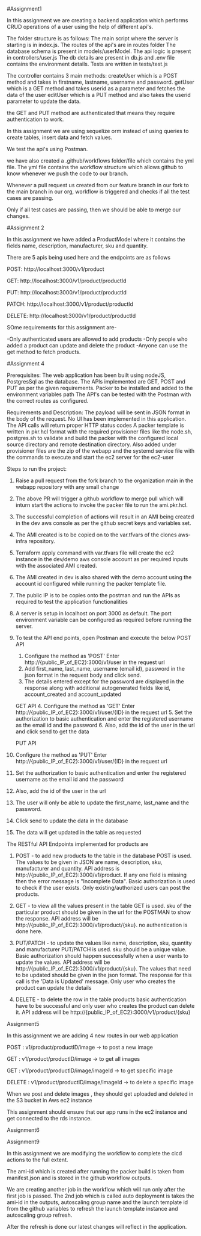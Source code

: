 #Assignment1

In this assignment we are creating a backend application which performs CRUD operations of a user using the help of
different api's.


The folder structure is as follows:
The main script where the server is starting is in index.js.
The routes of the api's are in routes folder
The database schema is present in models/userModel.
The api logic is present in controllers/user.js
The db details are present in db.js and .env file contains the environment details.
Tests are written in tests/test.js

The controller contains 3 main methods:
createUser which is a POST method and takes in firstname, lastname, username and password.
getUser which is a GET method and takes userid as a parameter and fetches the data of the user
editUser which is a PUT method and also takes the userid parameter to update the data.

the GET and PUT method are authenticated that means they require authentication to work.

In this assignment we are using sequelize orm instead of using queries to create tables, insert data and fetch values.

We test the api's using Postman.

we have also created a .github/workflows folder/file which contains the yml file. The yml file contains the workflow structure which allows github to know whenever we push the code to our branch.

Whenever a pull request us created from our feature branch in our fork to the main branch in our org, workflow is triggered and checks if all the test cases are passing.

Only if all test cases are passing, then we should be able to merge our changes.

#Assignment 2

In this assignment we have added a ProductModel where it contains the fields name, description, manufacturer, sku and quantity.

There are 5 apis being used here and the endpoints are as follows

POST: http://localhost:3000/v1/product

GET: http://localhost:3000/v1/product/productId

PUT: http://localhost:3000/v1/product/productId

PATCH: http://localhost:3000/v1/product/productId

DELETE: http://localhost:3000/v1/product/productId

SOme requirements for this assignment are-

-Only authenticated users are allowed to add products
-Only people who added a product can update and delete the product
-Anyone can use the get method to fetch products.

#Assignment 4

Prerequisites: The web application has been built using nodeJS, PostgresSql as the database. The APIs implemented are GET, POST and PUT as per the given requirements.
Packer to be installed and added to the environment variables path
The API's can be tested with the Postman with the correct routes as configured.

Requirements and Description: The payload will be sent in JSON format in the body of the request. No UI has been implemented in this application.
The API calls will return proper HTTP status codes
A packer template is written in pkr.hcl format with the required provisioner files like the node.sh, postgres.sh to validate and build the packer with the configured local source directory and remote destination directory. Also added under provisioner files are the zip of the webapp and the systemd service file with the commands to execute and start the ec2 server for the ec2-user


Steps to run the project:

1. Raise a pull request from the fork branch to the organization main in the webapp repository with any small change
2. The above PR will trigger a github workflow to merge pull which will inturn start the actions to invoke the packer file to run the ami.pkr.hcl.
3. The successful completion of actions will result in an AMI being created in the dev aws console as per the github secret keys and variables set.
4. The AMI created is to be copied on to the var.tfvars of the clones aws-infra repository.
5. Terraform apply command with var.tfvars file will create the ec2 instance in the dev/demo aws console account as per required inputs with the associated AMI created.
6. The AMI created in dev is also shared with the demo account using the account id configured while running the packer template file.
7. The public IP is to be copies onto the postman and run the APIs as required to test the application functionalities
8. A server is setup in localhost on port 3000 as default. The port environment variable can be configured as required before running the server.
9. To test the API end points, open Postman and execute the below 
    POST API
   1. Configure the method as 'POST' Enter http://{public_IP_of_EC2}:3000/v1/user in the request url
   2. Add first_name, last_name, username (email id), password in the json format in the request body and click send.
   3. The details entered except for the password are displayed in the response along with additional autogenerated fields like id, account_created and account_updated

    GET API
   4. Configure the method as 'GET' Enter http://{public_IP_of_EC2}:3000/v1/user/{ID} in the request url
   5. Set the authorization to basic authentication and enter the registered username as the email id and the password
   6. Also, add the id of the user in the url and click send to get the data

    PUT API
  1. Configure the method as 'PUT' Enter http://{public_IP_of_EC2}:3000/v1/user/{ID} in the request url
   2. Set the authorization to basic authentication and enter the registered username as the email id and the password
   3. Also, add the id of the user in the url
   4. The user will only be able to update the first_name, last_name and the password.
   5. Click send to update the data in the database
   6. The data will get updated in the table as requested


The RESTful API Endpoints implemented for products are

1. POST - to add new products to the table in the database POST is used. The values to be given in JSON are name, description, sku, manufacturer and quantity. API address is http://{public_IP_of_EC2}:3000/v1/product. If any one field is missing then the error message is "Incomplete Data". Basic authorization is used to check if the user exists. Only existing/authorized users can post the products.
 
2. GET - to view all the values present in the table GET is used. sku of the particular product should be given in the url for the POSTMAN to show the response. API address will be http://{public_IP_of_EC2}:3000/v1/product/{sku}. no authentication is done here.
 
3. PUT/PATCH - to update the values like name, description, sku, quantity and manufacturer PUT/PATCH is used. sku should be a unique value. Basic authorization should happen successfully when a user wants to update the values. API address will be http://{public_IP_of_EC2}:3000/v1/product/{sku}. The values that need to be updated should be given in the json format. The response for this call is the 'Data is Updated' message. Only user who creates the product can update the details

4. DELETE - to delete the row in the table products basic authentication have to be successful and only user who creates the product can delete it. API address will be http://{public_IP_of_EC2}:3000/v1/product/{sku}




Assignment5

In this assignment we are adding 4 new routes in our web application

POST : v1/product/productID/image -> to post a new image

GET : v1/product/productID/image -> to get all images

GET : v1/product/productID/image/imageId -> to get specific image

DELETE : v1/product/productID/image/imageId -> to delete a specific image

When we post and delete images , they should get uploaded and deleted in the S3 bucket in Aws ec2 instance

This assignment should ensure that our app runs in the ec2 instance and get connected to the rds instance.

Assignment6

Assignment9

In this assignment we are modifying the workflow to complete the cicd actions to the full extent.

The ami-id which is created after running the packer build is taken from manifest.json and is stored
in the github workflow outputs.

We are creating another job in the workflow which will run only after the first job is passed.
The 2nd job which is called auto deployment is takes the ami-id in the outputs, autoscaling group name and the launch template id from the github variables to refresh the launch template instance and autoscaling group refresh.

After the refresh is done our latest changes will reflect in the application.

